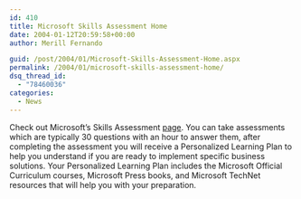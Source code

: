 ```yaml
---
id: 410
title: Microsoft Skills Assessment Home
date: 2004-01-12T20:59:58+00:00
author: Merill Fernando

guid: /post/2004/01/Microsoft-Skills-Assessment-Home.aspx
permalink: /2004/01/microsoft-skills-assessment-home/
dsq_thread_id:
  - "78460036"
categories:
  - News
---
```

<body xmlns="http://www.w3.org/1999/xhtml">
    <div class="Section1">
        <p>
            Check out Microsoft&rsquo;s Skills Assessment <a href="http://www.msmeasureup.com/test/home.asp?pid=1038">page</a>.
            You can take assessments which are typically 30 questions with an hour to answer them,
            after completing the assessment you will receive a Personalized Learning Plan to help
            you understand if you are ready to implement specific business solutions. Your Personalized
            Learning Plan includes the Microsoft Official Curriculum courses, Microsoft Press
            books, and Microsoft TechNet resources that will help you with your preparation.
        </p>
    </div>
</body>